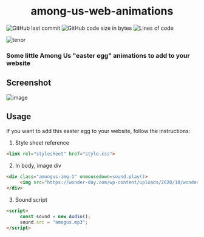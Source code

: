 <h1 align="center">among-us-web-animations</h1>

![GitHub last commit](https://img.shields.io/github/last-commit/alexandreaero/Among-Us-Web-Animations)
![GitHub code size in bytes](https://img.shields.io/github/languages/code-size/alexandreaero/Among-Us-Web-Animations)
![Lines of code](https://img.shields.io/tokei/lines/github/alexandreaero/Among-Us-Web-Animations)

![tenor](https://user-images.githubusercontent.com/66020831/114184307-fa3c1700-9944-11eb-9d0f-2dfa4d5317df.gif)

### Some little Among Us "easter egg" animations to add to your website

## Screenshot 
![image](https://user-images.githubusercontent.com/66020831/113479556-1563de00-9490-11eb-92fe-ac680ecac059.png)

## Usage
If you want to add this easter egg to your website, follow the instructions:

1. Style sheet reference
```html
<link rel="stylesheet" href="style.css">
```  

2. In body, image div
```html
<div class="amongus-img-1" onmousedown=sound.play()>
     <img src="https://wonder-day.com/wp-content/uploads/2020/10/wonder-day-among-us-21.png" width="250" height="250"> 
</div>
```        

3. Sound script
```html
<script>
     const sound = new Audio();
     sound.src = "amogus.mp3";
</script>
```
